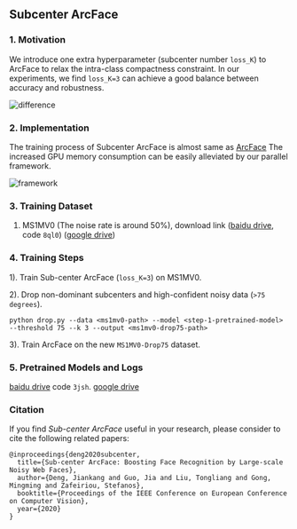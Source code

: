 
## Subcenter ArcFace

### 1. Motivation

We introduce one extra hyperparameter (subcenter number `loss_K`) to ArcFace to relax the intra-class compactness constraint. In our experiments, we find ``loss_K=3`` can achieve a good balance between accuracy and robustness.

![difference](https://github.com/deepinsight/insightface/blob/master/resources/subcenterarcfacediff.png)

### 2. Implementation

The training process of Subcenter ArcFace is almost same as [ArcFace](https://github.com/deepinsight/insightface/tree/master/recognition/ArcFace)
The increased GPU memory consumption can be easily alleviated by our parallel framework.

![framework](https://github.com/deepinsight/insightface/blob/master/resources/subcenterarcfaceframework.png)

### 3. Training Dataset

1. MS1MV0 (The noise rate is around 50%), download link ([baidu drive](https://pan.baidu.com/s/1bSamN5CLiSrxOuGi-Lx7tw), code ``8ql0``)  ([google drive](TODO))

### 4. Training Steps

1). Train Sub-center ArcFace (``loss_K=3``) on MS1MV0.

2). Drop non-dominant subcenters and high-confident noisy data (``>75 degrees``). 

  ``
  python drop.py --data <ms1mv0-path> --model <step-1-pretrained-model> --threshold 75 --k 3 --output <ms1mv0-drop75-path>
  ``
  
3). Train ArcFace on the new ``MS1MV0-Drop75`` dataset.

### 5. Pretrained Models and Logs
  [baidu drive](https://pan.baidu.com/s/1yikOW1Xzm1XIHu0uv0RdRw) code ``3jsh``. [google drive](https://drive.google.com/file/d/1hzOmWXRSKkMLmg_Id5-SteBjohit3yK4/view?usp=sharing)

### Citation

If you find *Sub-center ArcFace* useful in your research, please consider to cite the following related papers:

```
@inproceedings{deng2020subcenter,
  title={Sub-center ArcFace: Boosting Face Recognition by Large-scale Noisy Web Faces},
  author={Deng, Jiankang and Guo, Jia and Liu, Tongliang and Gong, Mingming and Zafeiriou, Stefanos},
  booktitle={Proceedings of the IEEE Conference on European Conference on Computer Vision},
  year={2020}
}
```

